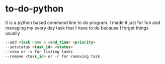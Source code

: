 to-do-python
============

It is a python based command line to do program. I made it just for fun and managing my every day task that I have to do because I forget things usually
```html
--add <task name > <end_time> <priority>
--setstatus <task_id> <status>
--view or -v for listing tasks
--remove <task_id> or -r for removing task
```